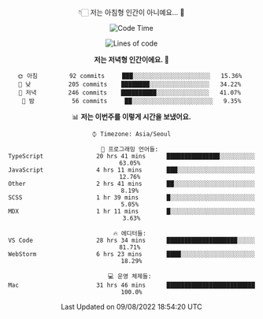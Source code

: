 <div align='center'>
 
👇🏻 저는 아침형 인간이 아니예요... 🙊
 
<!--START_SECTION:waka-->
![Code Time](http://img.shields.io/badge/Code%20Time-1%2C738%20hrs%203%20mins-blue)

![Lines of code](https://img.shields.io/badge/%EC%A0%80%EB%8A%94%20%EC%97%AC%ED%83%9C%EA%B9%8C%EC%A7%80%20-269%20Thousand%20%EC%A4%84%EC%9D%98%20%EC%BD%94%EB%93%9C%EB%A5%BC%20%EC%9E%91%EC%84%B1%ED%96%88%EC%96%B4%EC%9A%94.-blue)

**저는 저녁형 인간이에요. 🦉** 

```text
🌞 아침         92 commits     ███░░░░░░░░░░░░░░░░░░░░░░   15.36% 
🌆 낮　         205 commits    ████████░░░░░░░░░░░░░░░░░   34.22% 
🌃 저녁         246 commits    ██████████░░░░░░░░░░░░░░░   41.07% 
🌙 밤　         56 commits     ██░░░░░░░░░░░░░░░░░░░░░░░   9.35%

```


📊 **저는 이번주를 이렇게 시간을 보냈어요.** 

```text
⌚︎ Timezone: Asia/Seoul

💬 프로그래밍 언어들: 
TypeScript               20 hrs 41 mins      ███████████████░░░░░░░░░░   63.05% 
JavaScript               4 hrs 11 mins       ███░░░░░░░░░░░░░░░░░░░░░░   12.76% 
Other                    2 hrs 41 mins       ██░░░░░░░░░░░░░░░░░░░░░░░   8.19% 
SCSS                     1 hr 39 mins        █░░░░░░░░░░░░░░░░░░░░░░░░   5.05% 
MDX                      1 hr 11 mins        █░░░░░░░░░░░░░░░░░░░░░░░░   3.63%

🔥 에디터들: 
VS Code                  28 hrs 34 mins      ████████████████████░░░░░   81.71% 
WebStorm                 6 hrs 23 mins       ████░░░░░░░░░░░░░░░░░░░░░   18.29%

💻 운영 체제들: 
Mac                      31 hrs 46 mins      █████████████████████████   100.0%

```


 Last Updated on 09/08/2022 18:54:20 UTC
<!--END_SECTION:waka-->
 </div>
<!---
Emewjin/Emewjin is a ✨ special ✨ repository because its `README.md` (this file) appears on your GitHub profile.
You can click the Preview link to take a look at your changes.
--->
